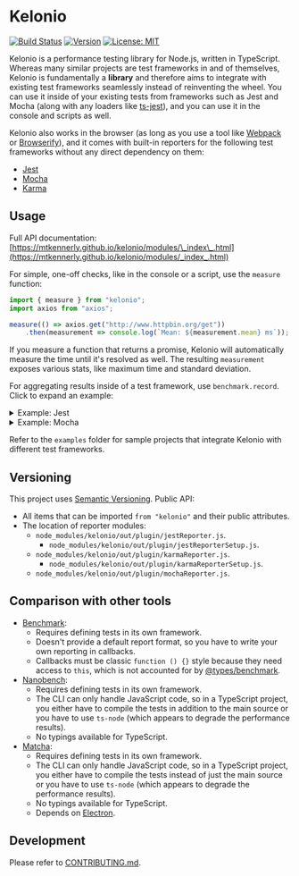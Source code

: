 # Kelonio
[![Build Status](https://travis-ci.org/mtkennerly/kelonio.svg?branch=master)](https://travis-ci.org/mtkennerly/kelonio)
[![Version](https://img.shields.io/npm/v/kelonio)](https://www.npmjs.com/package/kelonio)
[![License: MIT](https://img.shields.io/badge/license-MIT-yellow.svg)](https://opensource.org/licenses/MIT)

Kelonio is a performance testing library for Node.js, written in TypeScript.
Whereas many similar projects are test frameworks in and of themselves, Kelonio
is fundamentally a **library** and therefore aims to integrate with existing
test frameworks seamlessly instead of reinventing the wheel. You can use it
inside of your existing tests from frameworks such as Jest and Mocha (along
with any loaders like [ts-jest](https://www.npmjs.com/package/ts-jest)),
and you can use it in the console and scripts as well.

Kelonio also works in the browser (as long as you use a tool like
[Webpack](https://www.npmjs.com/package/webpack) or
[Browserify](https://www.npmjs.com/package/browserify)),
and it comes with built-in reporters for the following test frameworks without
any direct dependency on them:

* [Jest](https://www.npmjs.com/package/jest)
* [Mocha](https://www.npmjs.com/package/mocha)
* [Karma](https://www.npmjs.com/package/karma)

## Usage
Full API documentation:
[https://mtkennerly.github.io/kelonio/modules/\_index\_.html](https://mtkennerly.github.io/kelonio/modules/_index_.html)

For simple, one-off checks, like in the console or a script, use the `measure`
function:

```typescript
import { measure } from "kelonio";
import axios from "axios";

measure(() => axios.get("http://www.httpbin.org/get"))
    .then(measurement => console.log(`Mean: ${measurement.mean} ms`));
```

If you measure a function that returns a promise, Kelonio will automatically
measure the time until it's resolved as well. The resulting `measurement`
exposes various stats, like maximum time and standard deviation.

For aggregating results inside of a test framework, use `benchmark.record`.
Click to expand an example:

<details>
  <summary>Example: Jest</summary>
  <div style="padding-left: 5px; border-left: 1px solid black;">

  Jest doesn't currently expose a way to get each individual test's name
  while running, so you have to provide a description to `record()`.

  Tests:

  ```typescript
  import { benchmark } from "kelonio";
  import axios from "axios";

  describe("An HTTP client", () => {
      it("can send GET requests", async () => {
          await benchmark.record(
              ["HTTP client", "GET"],
              () => axios.get("http://www.httpbin.org/get")
          );
      }, 30_000);

      it("can send POST requests", async () => {
          await benchmark.record(
              ["HTTP client", "POST"],
              () => axios.post("http://www.httpbin.org/post"),
              { iterations: 10, meanUnder: 10 },
          );
      }, 30_000);
  });
  ```

  Output:

  ```
  FAIL ./index.test.ts (16.576s)
    An HTTP client
      √ can send GET requests (8332ms)
      × can send POST requests (508ms)

    ● An HTTP client › can send POST requests

      Mean time of 49.43073600000001 ms exceeded threshold of 10 ms

  Test Suites: 1 failed, 1 total
  Tests:       1 failed, 1 passed, 2 total
  Snapshots:   0 total
  Time:        18.296s

  - - - - - - - - - - - - - - - - - Performance - - - - - - - - - - - - - - - - -
  HTTP client:
    GET:
      83.25152 ms (+/- 58.77542 ms) from 100 iterations
    POST:
      49.43074 ms (+/- 2.39217 ms) from 10 iterations
  - - - - - - - - - - - - - - - - - - - - - - - - - - - - - - - - - - - - - - - -
  ```

  The first time on each line is the mean duration, and the `+/-` time is
  the margin of error at a 95% confidence level.

  </div>
</details>

<details>
  <summary>Example: Mocha</summary>
  <div style="padding-left: 5px; border-left: 1px solid black;">

  The Mocha reporter can automatically infer the descriptions from the test
  names, but you're still free to pass additional descriptions to `record()`,
  such as if one test performs several different measurements.

  Tests:

  ```typescript
  import { benchmark } from "kelonio";
  import axios from "axios";

  describe("An HTTP client", () => {
      it("can send GET requests", async function (this: Mocha.Test) {
          this.timeout(30_000);
          await benchmark.record(() => axios.get("http://www.httpbin.org/get"));
      });

      it("can send POST requests", async function (this: Mocha.Test) {
          this.timeout(30_000);
          await benchmark.record(
              () => axios.post("http://www.httpbin.org/post"),
              { iterations: 10, meanUnder: 10 },
          );
      });
  });
  ```

  Output:

  ```
    An HTTP client
      √ can send GET requests
      1) can send POST requests


    1 passing (8332ms)
    1 failing

    1) An HTTP client
        can send POST requests:
      Error: Mean time of 49.43073600000001 ms exceeded threshold of 10 ms


  - - - - - - - - - - - - - - - - - Performance - - - - - - - - - - - - - - - - -
  An HTTP client:
    can send GET requests:
      83.25152 ms (+/- 58.77542 ms) from 100 iterations
    can send POST requests:
      49.43074 ms (+/- 2.39217 ms) from 10 iterations
  - - - - - - - - - - - - - - - - - - - - - - - - - - - - - - - - - - - - - - - -
  ```

  The first time on each line is the mean duration, and the `+/-` time is
  the margin of error at a 95% confidence level.

  </div>
</details>

Refer to the `examples` folder for sample projects that integrate Kelonio with
different test frameworks.

## Versioning
This project uses [Semantic Versioning](https://semver.org). Public API:

* All items that can be imported `from "kelonio"` and their public attributes.
* The location of reporter modules:
  * `node_modules/kelonio/out/plugin/jestReporter.js`.
    * `node_modules/kelonio/out/plugin/jestReporterSetup.js`.
  * `node_modules/kelonio/out/plugin/karmaReporter.js`.
    * `node_modules/kelonio/out/plugin/karmaReporterSetup.js`.
  * `node_modules/kelonio/out/plugin/mochaReporter.js`.

## Comparison with other tools
* [Benchmark](https://www.npmjs.com/package/benchmark):
  * Requires defining tests in its own framework.
  * Doesn't provide a default report format, so you have to write your own
    reporting in callbacks.
  * Callbacks must be classic `function () {}` style because they need access
    to `this`, which is not accounted for by
    [@types/benchmark](https://www.npmjs.com/package/@types/benchmark).
* [Nanobench](https://www.npmjs.com/package/nanobench):
  * Requires defining tests in its own framework.
  * The CLI can only handle JavaScript code, so in a TypeScript project,
    you either have to compile the tests in addition to the main source
    or you have to use `ts-node` (which appears to degrade the performance results).
  * No typings available for TypeScript.
* [Matcha](https://www.npmjs.com/package/matcha):
  * Requires defining tests in its own framework.
  * The CLI can only handle JavaScript code, so in a TypeScript project,
    you either have to compile the tests instead of just the main source
    or you have to use `ts-node` (which appears to degrade the performance results).
  * No typings available for TypeScript.
  * Depends on [Electron](https://www.npmjs.com/package/electron).

## Development
Please refer to [CONTRIBUTING.md](./CONTRIBUTING.md).
